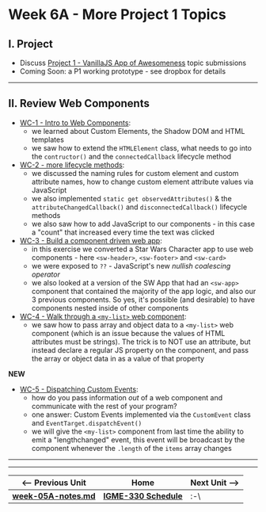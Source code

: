 # Week 6A - More Project 1 Topics

## I. Project
- Discuss [Project 1 - VanillaJS App of Awesomeness](../projects/project-1.md) topic submissions
- Coming Soon: a P1 working prototype - see dropbox for details

<hr>

## II. Review Web Components

- [WC-1 - Intro to Web Components](https://github.com/tonethar/IGME-330-Master/blob/master/notes/HW-wc-1.md):
  - we learned about Custom Elements, the Shadow DOM and HTML templates
  - we saw how to extend the `HTMLElement` class, what needs to go into the `contructor()` and the `connectedCallback` lifecycle method
- [WC-2 - more lifecycle methods](https://github.com/tonethar/IGME-330-Master/blob/master/notes/HW-wc-2.md):
  - we discussed the naming rules for custom element and custom attribute names, how to change custom element attribute values via JavaScript
  - we also implemented `static get observedAttributes()` & the `attributeChangedCallback()` and `disconnectedCallback()` lifecycle methods
  - we also saw how to add JavaScript to our components - in this case a "count" that increased every time the text was clicked 
- [WC-3 - Build a component driven web app](https://github.com/tonethar/IGME-330-Master/blob/master/notes/HW-wc-3.md):
  - in this exercise we converted a Star Wars Character app to use web components - here `<sw-header>`, `<sw-footer>` and `<sw-card>`
  - we were exposed to `??` - JavaScript's new *nullish coalescing operator*
  - we also looked at a version of the SW App that had an `<sw-app>` component that contained the majority of the app logic, and also our 3 previous components. So yes, it's possible (and desirable) to have components nested inside of other components
- [WC-4 - Walk through a `<my-list>` web component](https://github.com/tonethar/IGME-330-Master/blob/master/notes/HW-wc-4.md):
  - we saw how to pass array and object data to a `<my-list>` web component (which is an issue because the values of HTML attributes must be strings). The trick is to NOT use an attribute, but instead declare a regular JS property on the component, and pass the array or object data in as a value of that property

**NEW**

- [WC-5 - Dispatching Custom Events](https://github.com/tonethar/IGME-330-Master/blob/master/notes/HW-wc-5.md):
  - how do you pass information *out* of a web component and communicate with the rest of your program?
  - one answer: Custom Events implemented via the `CustomEvent` class and `EventTarget.dispatchEvent()`
  - we will give the `<my-list>` component from last time the ability to emit a "lengthchanged" event, this event will be broadcast by the component whenever the `.length` of the `items` array changes


<hr><hr>

| <-- Previous Unit | Home | Next Unit -->
| --- | --- | --- 
| [**week-05A-notes.md**](week-05A-notes.md)     |  [**IGME-330 Schedule**](../schedule.md) | :-\

